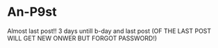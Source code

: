 # An-P9st
Almost last post!! 3 days untill b-day and last post (OF THE LAST POST WILL GET NEW ONWER BUT FORGOT PASSWORD!)
